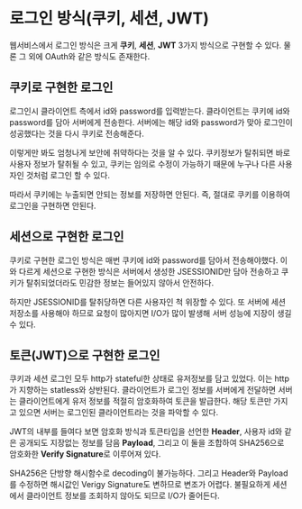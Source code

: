 # 로그인 방식(쿠키, 세션, JWT)
웹서비스에서 로그인 방식은 크게 **쿠키**, **세션**, **JWT** 3가지 방식으로 구현할 수 있다. 물론 그 외에 OAuth와 같은 방식도 존재한다.

## 쿠키로 구현한 로그인

로그인시 클라이언트 측에서 id와 password를 입력받는다. 클라이언트는 쿠키에 id와 password를 담아 서버에게 전송한다. 서버에는 해당 id와 password가 맞아 로그인이 성공했다는 것을 다시 쿠키로 전송해준다.

이렇게만 봐도 엄청나게 보안에 취약하다는 것을 알 수 있다. 쿠키정보가 탈취되면 바로 사용자 정보가 탈취될 수 있고, 쿠키는 임의로 수정이 가능하기 때문에 누구나 다른 사용자인 것처럼 로그인 할 수 있다.

따라서 쿠키에는 누출되면 안되는 정보를 저장하면 안된다. 즉, 절대로 쿠키를 이용하여 로그인을 구현하면 안된다.

## 세션으로 구현한 로그인
쿠키로 구현한 로그인 방식은 매번 쿠키에 id와 password를 담아서 전송해야했다. 이와 다르게 세션으로 구현한 방식은 서버에서 생성한 JSESSIONID만 담아 전송하고 쿠키가 탈취되었더라도 민감한 정보는 들어있지 않아서 안전하다.

하지만 JSESSIONID를 탈취당하면 다른 사용자인 척 위장할 수 있다. 또 서버에 세션 저장소를 사용해야 하므로 요청이 많아지면 I/O가 많이 발생해 서버 성능에 지장이 생길 수 있다.

## 토큰(JWT)으로 구현한 로그인
쿠키과 세션 로그인 모두 http가 stateful한 상태로 유저정보를 담고 있었다. 이는 http가 지향하는 statless와 상반된다. 클라이언트가 로그인 정보를 서버에게 전달하면 서버는 클라이언트에게 유저 정보를 적절히 암호화하여 토큰을 발급한다. 해당 토큰만 가지고 있으면 서버는 로그인된 클라이언트라는 것을 파악할 수 있다. 

JWT의 내부를 들여다 보면 암호화 방식과 토큰타입을 선언한 **Header**, 사용자 id와 같은 공개되도 지장없는 정보를 담음 **Payload**, 그리고 이 둘을 조합하여 SHA256으로 암호화한 **Verify Signature**로 이루어져 있다. 

SHA256은 단방향 해시함수로 decoding이 불가능하다. 그리고 Header와 Payload를 수정하면 해시값인 Verigy Signature도 변하므로 변조가 어렵다. 불필요하게 세션에서 클라이언트 정보를 조회하지 않아도 되므로 I/O가 줄어든다.